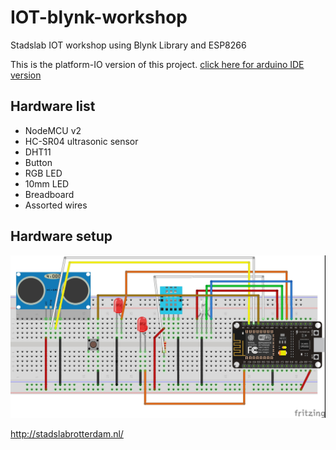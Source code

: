 # IOT-blynk-workshop
Stadslab IOT workshop using Blynk Library and ESP8266

This is the platform-IO version of this project.
[click here for arduino IDE version](../../tree/main)

## Hardware list
* NodeMCU v2
* HC-SR04 ultrasonic sensor
* DHT11
* Button
* RGB LED
* 10mm LED
* Breadboard
* Assorted wires

## Hardware setup
![](/IOT-setup2.jpg)

http://stadslabrotterdam.nl/

